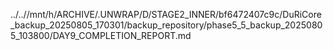 ../..//mnt/h/ARCHIVE/.UNWRAP/D/STAGE2_INNER/bf6472407c9c/DuRiCore_backup_20250805_170301/backup_repository/phase5_5_backup_20250805_103800/DAY9_COMPLETION_REPORT.md